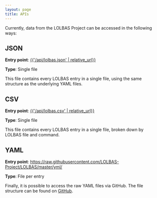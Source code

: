 ```yaml
---
layout: page
title: APIs
---
```


<script async src="https://www.googletagmanager.com/gtag/js?id=UA-133649096-1"></script>
<script>
  window.dataLayer = window.dataLayer || [];
  function gtag(){dataLayer.push(arguments);}
  gtag('js', new Date());
  gtag('config', 'UA-133649096-1');
</script>


Currently, data from the LOLBAS Project can be accessed in the following ways:

## JSON
**Entry point**: <a href="{{'/api/lolbas.json' | relative_url }}">{{'/api/lolbas.json' | relative_url}}</a>

**Type**: Single file

This file contains every LOLBAS entry in a single file, using the same structure as the underlying YAML files.

## CSV
**Entry point**: <a href="{{'/api/lolbas.csv' | relative_url }}">{{'/api/lolbas.csv' | relative_url}}</a>

**Type**: Single file

This file contains every LOLBAS entry in a single file, broken down by LOLBAS file and command.

## YAML
**Entry point**: <a href="https://raw.githubusercontent.com/LOLBAS-Project/LOLBAS/master/yml/">https://raw.githubusercontent.com/LOLBAS-Project/LOLBAS/master/yml/</a>

**Type**: File per entry

Finally, it is possible to access the raw YAML files via GitHub. The file structure can be found on <a href="https://github.com/LOLBAS-Project/LOLBAS/tree/master/yml">GitHub</a>.
